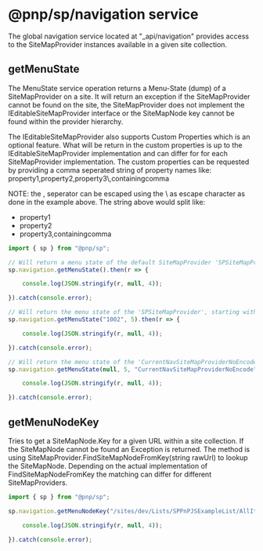 # @pnp/sp/navigation service

The global navigation service located at "_api/navigation" provides access to the SiteMapProvider instances available in a given site collection.

## getMenuState

The MenuState service operation returns a Menu-State (dump) of a SiteMapProvider on a site. It will return an exception if the SiteMapProvider cannot be found on the site, the SiteMapProvider does not implement the IEditableSiteMapProvider interface or the SiteMapNode key cannot be found within the provider hierarchy.

The IEditableSiteMapProvider also supports Custom Properties which is an optional feature. What will be return in the custom properties is up to the IEditableSiteMapProvider implementation and can differ for for each SiteMapProvider implementation. The custom properties can be requested by providing a comma seperated string of property names like: property1,property2,property3\\,containingcomma

NOTE: the , seperator can be escaped using the \ as escape character as done in the example above. The string above would split like:
* property1
* property2
* property3,containingcomma

```TypeScript
import { sp } from "@pnp/sp";

// Will return a menu state of the default SiteMapProvider 'SPSiteMapProvider' where the dump starts a the RootNode (within the site) with a depth of 10 levels.
sp.navigation.getMenuState().then(r => {

    console.log(JSON.stringify(r, null, 4));

}).catch(console.error);

// Will return the menu state of the 'SPSiteMapProvider', starting with the node with the key '1002' with a depth of 5
sp.navigation.getMenuState("1002", 5).then(r => {

    console.log(JSON.stringify(r, null, 4));

}).catch(console.error);

// Will return the menu state of the 'CurrentNavSiteMapProviderNoEncode' from the root node of the provider with a depth of 5
sp.navigation.getMenuState(null, 5, "CurrentNavSiteMapProviderNoEncode").then(r => {

    console.log(JSON.stringify(r, null, 4));

}).catch(console.error);
```

## getMenuNodeKey

Tries to get a SiteMapNode.Key for a given URL within a site collection. If the SiteMapNode cannot be found an Exception is returned. The method is using SiteMapProvider.FindSiteMapNodeFromKey(string rawUrl) to lookup the SiteMapNode. Depending on the actual implementation of FindSiteMapNodeFromKey the matching can differ for different SiteMapProviders.

```TypeScript
import { sp } from "@pnp/sp";

sp.navigation.getMenuNodeKey("/sites/dev/Lists/SPPnPJSExampleList/AllItems.aspx").then(r => {

    console.log(JSON.stringify(r, null, 4));

}).catch(console.error);
```
